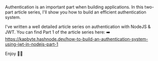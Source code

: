 Authentication is an important part when building applications. In this two-part article series, I'll show you how to build an efficient authentication system.

I've written a well detailed article series on authentication with NodeJS &amp; JWT. You can find Part 1 of the article series here: ➡️ https://kapbyte.hashnode.dev/how-to-build-an-authentication-system-using-jwt-in-nodejs-part-1

Enjoy ✌🏽
